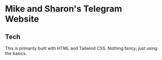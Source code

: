 # Mike and Sharon's Telegram Website

## Tech

This is primarily built with HTML and Tailwind CSS. Nothing fancy; just using the basics.